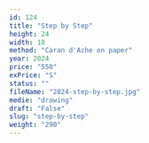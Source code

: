 ```yaml
---
id: 124
title: "Step by Step"
height: 24
width: 18
method: "Caran d'Ache on paper"
year: 2024
price: "550"
exPrice: "S"
status: ""
fileName: "2024-step-by-step.jpg"
medie: "drawing"
draft: "False"
slug: "step-by-step"
weight: "290"
---
```

